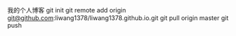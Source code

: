 我的个人博客
git init
git remote add origin git@github.com:liwang1378/liwang1378.github.io.git
git pull origin master 
git push